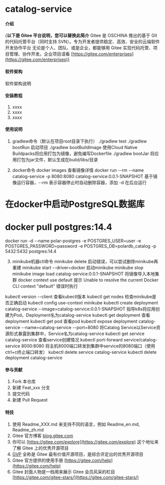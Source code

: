 # catalog-service

#### 介绍
{**以下是 Gitee 平台说明，您可以替换此简介**
Gitee 是 OSCHINA 推出的基于 Git 的代码托管平台（同时支持 SVN）。专为开发者提供稳定、高效、安全的云端软件开发协作平台
无论是个人、团队、或是企业，都能够用 Gitee 实现代码托管、项目管理、协作开发。企业项目请看 [https://gitee.com/enterprises](https://gitee.com/enterprises)}

#### 软件架构
软件架构说明


#### 安装教程

1.  xxxx
2.  xxxx
3.  xxxx

#### 使用说明

1. gradlew命令（默认在项目root目录下执行）
  ./gradlew test
  ./gradlew bootRun 启动项目
  ./gradlew bootBuildImage 使用Cloud Native Buildpacks将应用打包为镜像，避免编写Dockerfile
  ./gradlew bootJar 将应用打包为jar文件，默认生成在build/libs/目录

2. docker命令
  docker images 查看镜像详情
  docker run --rm --name catalog-service -p 8080:8080 catalog-service:0.0.1-SNAPSHOT 基于镜像运行容器，--rm 表示容器停止时自动删除容器，添加 -d 在后台运行
  # 在docker中启动PostgreSQL数据库
  # docker pull postgres:14.4
  docker run -d --name polar-postgres -e POSTGRES_USER=user -e POSTGRES_PASSWORD=password -e POSTGRES_DB=polardb_catalog -p 5432:5432 postgres:14.4

3. minikube机器ctl命令
  minikube delete 启动错误，可以尝试删除minikube再重建
  minikube start --driver=docker 启动minikube
  minikube stop
  minikube image load catalog-service:0.0.1-SNAPSHOT 将镜像导入本地集群
    docker context use default 提示 Unable to resolve the current Docker CLI context "default" 错误时执行

  kubectl version --client 查看kubectl版本
  kubectl get nodes 检查minikube是否正确启动
  kubectl config use-context minikube
  kubectl create deployment catalog-service --image=catalog-service:0.0.1-SNAPSHOT 指导k8s将应用创建为Pod，Deployment名为catalog-service
  kubectl get deployment 查看deployment
  kubectl get pod 查看pod
  kubectl expose deployment catalog-service --name=catalog-service --port=8080 将Catalog Service以Service资源形式暴露到集群中，Service名为catalog-service
  kubectl get service catalog-service 查看service创建情况
  kubectl port-forward service/catalog-service 8000:8080 将主机8000端口转发到集群中service的8080端口（使用ctrl+c终止端口转发）
  kubectl delete service catalog-service
  kubectl delete deployment catalog-service

#### 参与贡献

1.  Fork 本仓库
2.  新建 Feat_xxx 分支
3.  提交代码
4.  新建 Pull Request


#### 特技

1.  使用 Readme\_XXX.md 来支持不同的语言，例如 Readme\_en.md, Readme\_zh.md
2.  Gitee 官方博客 [blog.gitee.com](https://blog.gitee.com)
3.  你可以 [https://gitee.com/explore](https://gitee.com/explore) 这个地址来了解 Gitee 上的优秀开源项目
4.  [GVP](https://gitee.com/gvp) 全称是 Gitee 最有价值开源项目，是综合评定出的优秀开源项目
5.  Gitee 官方提供的使用手册 [https://gitee.com/help](https://gitee.com/help)
6.  Gitee 封面人物是一档用来展示 Gitee 会员风采的栏目 [https://gitee.com/gitee-stars/](https://gitee.com/gitee-stars/)
